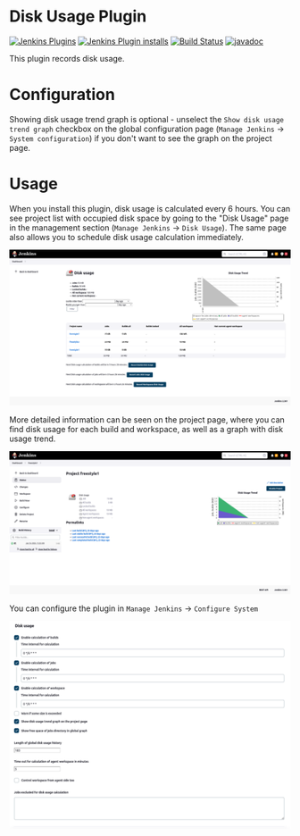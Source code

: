 Disk Usage Plugin
=========================

[![Jenkins Plugins](https://img.shields.io/jenkins/plugin/v/disk-usage)](https://github.com/jenkinsci/disk-usage-plugin/releases)
[![Jenkins Plugin installs](https://img.shields.io/jenkins/plugin/i/disk-usage)](https://plugins.jenkins.io/disk-usage)
[![Build Status](https://ci.jenkins.io/buildStatus/icon?job=Plugins/disk-usage-plugin/master)](https://ci.jenkins.io/blue/organizations/jenkins/Plugins%2Fdisk-usage-plugin/branches)
[![javadoc](https://img.shields.io/badge/javadoc-available-brightgreen.svg)](https://javadoc.jenkins.io/plugin/disk-usage/)

This plugin records disk usage.

# Configuration

Showing disk usage trend graph is optional - unselect the `Show disk usage trend graph` checkbox on the global configuration page (`Manage Jenkins` -> `System configuration`) if you don't want to see the graph on the project page.

# Usage

When you install this plugin, disk usage is calculated every 6 hours. You can see project list with occupied disk space by going to the "Disk Usage" page in the management section (`Manage Jenkins` -> `Disk Usage`). The same page also allows you to schedule disk usage calculation immediately.
  
![](docs/images/du-overview.png)

More detailed information can be seen on the project page, where you can find disk usage for each build and workspace, as well as a graph with disk usage trend.
  
![](docs/images/du-project.png)

You can configure the plugin in `Manage Jenkins` -> `Configure System`

![](docs/images/du-configuration.png)

